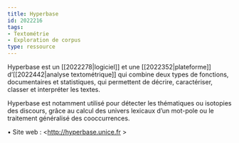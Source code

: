 ```yaml
---
title: Hyperbase
id: 2022216
tags:
- Textométrie
- Exploration de corpus
type: ressource
---
```


Hyperbase est un [[2022278|logiciel]] et une [[2022352|plateforme]] d’[[2022442|analyse textométrique]] qui combine deux types de fonctions, documentaires et statistiques, qui permettent de décrire, caractériser, classer et interpréter les textes.

Hyperbase est notamment utilisé pour détecter les thématiques ou isotopies des discours, grâce au calcul des univers lexicaux d’un mot-pole ou le traitement généralisé des cooccurrences.

• Site web : <http://hyperbase.unice.fr >

